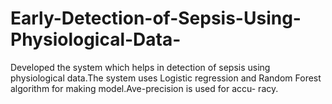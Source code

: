 # Early-Detection-of-Sepsis-Using-Physiological-Data-
Developed the system which helps in detection of sepsis using physiological data.The system uses Logistic regression and Random Forest algorithm for making model.Ave-precision is used for accu- racy.
